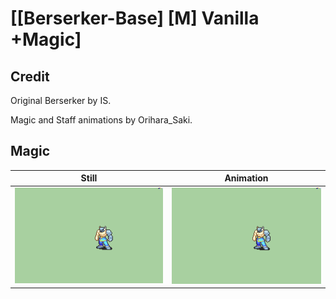 # [\[Berserker-Base\] \[M\] Vanilla +Magic]

## Credit

Original Berserker by IS.

Magic and Staff animations by Orihara_Saki.

## Magic

| Still | Animation |
| :---: | :-------: |
| ![Magic still](./Magic_000.png) | ![Magic animation](./Magic.gif) |
